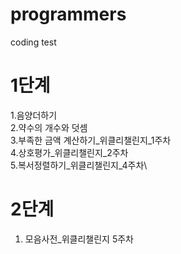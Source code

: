 # programmers
coding test 


# 1단계 

1.음양더하기 \
2.약수의 개수와 덧셈 \
3.부족한 금액 계산하기_위클리챌린지_1주차\
4.상호평가_위클리챌린지_2주차\
5.복서정렬하기_위클리챌린지_4주차\

# 2단계
1. 모음사전_위클리챌린지 5주차
